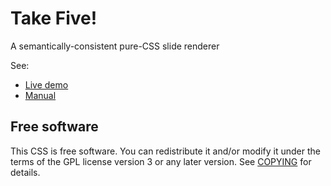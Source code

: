 # Take Five!

A semantically-consistent pure-CSS slide renderer

See:

* [Live demo](https://madmurphy.github.io/takefive.css/index.html)
* [Manual](https://madmurphy.github.io/takefive.css/man.html)


Free software
-------------

This CSS is free software. You can redistribute it and/or modify it under the
terms of the GPL license version 3 or any later version. See [COPYING][1] for
details.


  [1]: https://github.com/madmurphy/takefive.css/blob/master/COPYING
